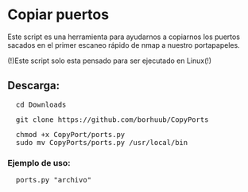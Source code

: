 <div align="left">

<h1>Copiar puertos</h1>

</div>

<p>Este script es una herramienta para ayudarnos a copiarnos los puertos sacados en el primer escaneo rápido de nmap a nuestro portapapeles.</p>
<p>(!)Este script solo esta pensado para ser ejecutado en Linux(!)</p>

<h2>Descarga:</h2>
<pre>
  cd Downloads
</pre>
<pre>
  git clone https://github.com/borhuub/CopyPorts
</pre>
<pre>
  chmod +x CopyPort/ports.py
  sudo mv CopyPorts/ports.py /usr/local/bin
</pre>

<h3>Ejemplo de uso:</h3>
<pre>
  ports.py "archivo"
</pre>
